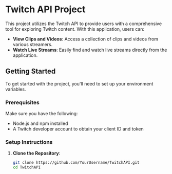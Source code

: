 # Twitch API Project

This project utilizes the Twitch API to provide users with a comprehensive tool for exploring Twitch content. With this application, users can:
- **View Clips and Videos**: Access a collection of clips and videos from various streamers.
- **Watch Live Streams**: Easily find and watch live streams directly from the application.

## Getting Started

To get started with the project, you'll need to set up your environment variables.

### Prerequisites

Make sure you have the following:

- Node.js and npm installed
- A Twitch developer account to obtain your client ID and token

### Setup Instructions

1. **Clone the Repository**:
   ```bash
   git clone https://github.com/YourUsername/TwitchAPI.git
   cd TwitchAPI
